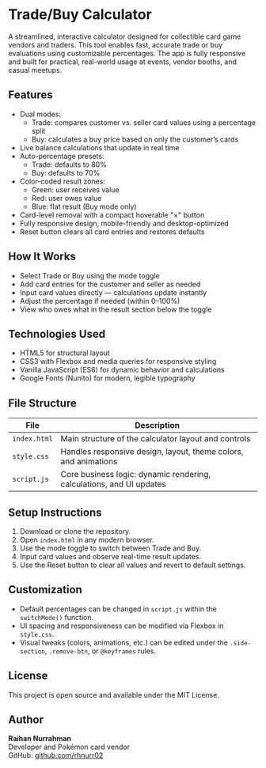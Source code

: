 # Trade/Buy Calculator

A streamlined, interactive calculator designed for collectible card game vendors and traders. This tool enables fast, accurate trade or buy evaluations using customizable percentages. The app is fully responsive and built for practical, real-world usage at events, vendor booths, and casual meetups.

## Features

- Dual modes:
  - Trade: compares customer vs. seller card values using a percentage split
  - Buy: calculates a buy price based on only the customer’s cards
- Live balance calculations that update in real time
- Auto-percentage presets:
  - Trade: defaults to 80%
  - Buy: defaults to 70%
- Color-coded result zones:
  - Green: user receives value
  - Red: user owes value
  - Blue: flat result (Buy mode only)
- Card-level removal with a compact hoverable "×" button
- Fully responsive design, mobile-friendly and desktop-optimized
- Reset button clears all card entries and restores defaults

## How It Works

- Select Trade or Buy using the mode toggle
- Add card entries for the customer and seller as needed
- Input card values directly — calculations update instantly
- Adjust the percentage if needed (within 0–100%)
- View who owes what in the result section below the toggle

## Technologies Used

- HTML5 for structural layout
- CSS3 with Flexbox and media queries for responsive styling
- Vanilla JavaScript (ES6) for dynamic behavior and calculations
- Google Fonts (Nunito) for modern, legible typography

## File Structure

| File         | Description |
|--------------|-------------|
| `index.html` | Main structure of the calculator layout and controls |
| `style.css`  | Handles responsive design, layout, theme colors, and animations |
| `script.js`  | Core business logic: dynamic rendering, calculations, and UI updates |

## Setup Instructions

1. Download or clone the repository.
2. Open `index.html` in any modern browser.
3. Use the mode toggle to switch between Trade and Buy.
4. Input card values and observe real-time result updates.
5. Use the Reset button to clear all values and revert to default settings.

## Customization

- Default percentages can be changed in `script.js` within the `switchMode()` function.
- UI spacing and responsiveness can be modified via Flexbox in `style.css`.
- Visual tweaks (colors, animations, etc.) can be edited under the `.side-section`, `.remove-btn`, or `@keyframes` rules.

## License

This project is open source and available under the MIT License.

## Author

**Raihan Nurrahman**  
Developer and Pokémon card vendor  
GitHub: [github.com/rhnurr02](https://github.com/rhnurr02)